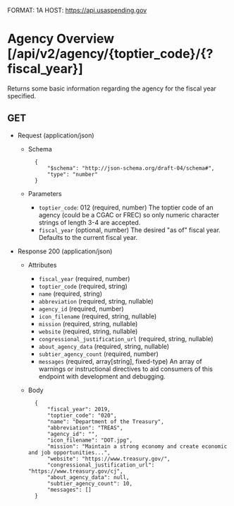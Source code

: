 FORMAT: 1A
HOST: https://api.usaspending.gov

# Agency Overview [/api/v2/agency/{toptier_code}/{?fiscal_year}]

Returns some basic information regarding the agency for the fiscal year specified.

## GET

+ Request (application/json)
    + Schema

            {
                "$schema": "http://json-schema.org/draft-04/schema#",
                "type": "number"
            }
    + Parameters
        + `toptier_code`: 012 (required, number)
            The toptier code of an agency (could be a CGAC or FREC) so only numeric character strings of length 3-4 are accepted.
        + `fiscal_year` (optional, number)
            The desired "as of" fiscal year. Defaults to the current fiscal year.

+ Response 200 (application/json)
    + Attributes
        + `fiscal_year` (required, number)
        + `toptier_code` (required, string)
        + `name` (required, string)
        + `abbreviation` (required, string, nullable)
        + `agency_id` (required, number)
        + `icon_filename` (required, string, nullable)
        + `mission` (required, string, nullable)
        + `website` (required, string, nullable)
        + `congressional_justification_url` (required, string, nullable)
        + `about_agency_data` (required, string, nullable)
        + `subtier_agency_count` (required, number)
        + `messages` (required, array[string], fixed-type)
            An array of warnings or instructional directives to aid consumers of this endpoint with development and debugging.

    + Body

            {
                "fiscal_year": 2019,
                "toptier_code": "020",
                "name": "Department of the Treasury",
                "abbreviation": "TREAS",
                "agency_id": "",
                "icon_filename": "DOT.jpg",
                "mission": "Maintain a strong economy and create economic and job opportunities...",
                "website": "https://www.treasury.gov/",
                "congressional_justification_url": "https://www.treasury.gov/cj",
                "about_agency_data": null,
                "subtier_agency_count": 10,
                "messages": []
            }
